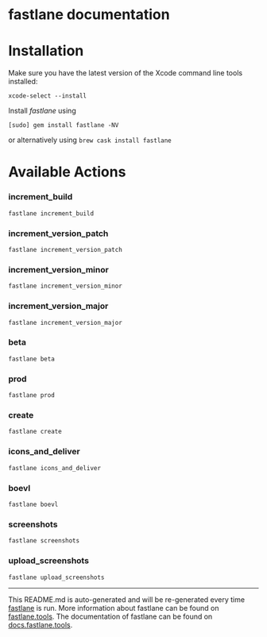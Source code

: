 fastlane documentation
================
# Installation

Make sure you have the latest version of the Xcode command line tools installed:

```
xcode-select --install
```

Install _fastlane_ using
```
[sudo] gem install fastlane -NV
```
or alternatively using `brew cask install fastlane`

# Available Actions
### increment_build
```
fastlane increment_build
```

### increment_version_patch
```
fastlane increment_version_patch
```

### increment_version_minor
```
fastlane increment_version_minor
```

### increment_version_major
```
fastlane increment_version_major
```

### beta
```
fastlane beta
```

### prod
```
fastlane prod
```

### create
```
fastlane create
```

### icons_and_deliver
```
fastlane icons_and_deliver
```

### boevl
```
fastlane boevl
```

### screenshots
```
fastlane screenshots
```

### upload_screenshots
```
fastlane upload_screenshots
```


----

This README.md is auto-generated and will be re-generated every time [fastlane](https://fastlane.tools) is run.
More information about fastlane can be found on [fastlane.tools](https://fastlane.tools).
The documentation of fastlane can be found on [docs.fastlane.tools](https://docs.fastlane.tools).

